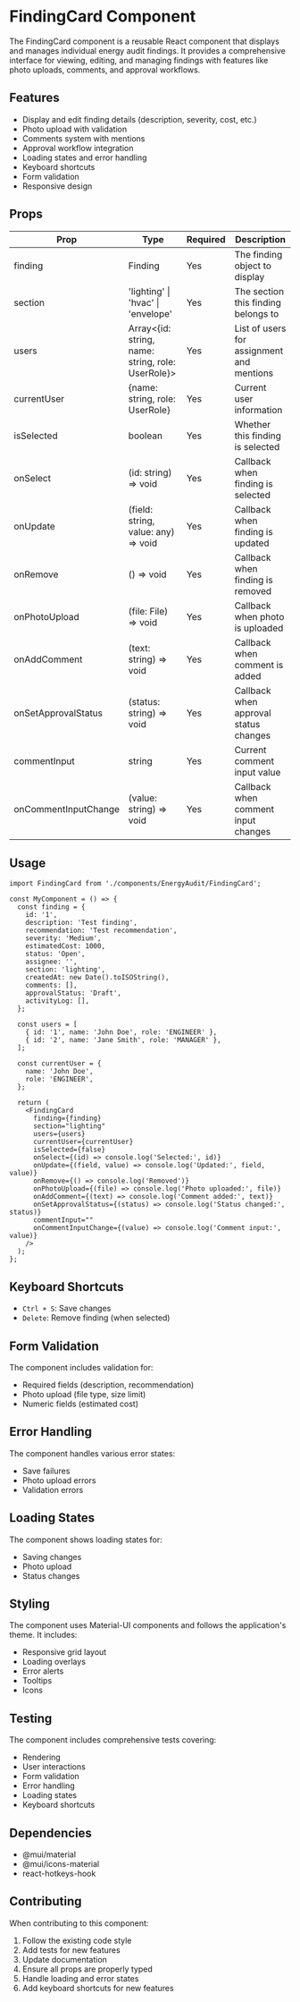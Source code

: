 # FindingCard Component

The FindingCard component is a reusable React component that displays and manages individual energy audit findings. It provides a comprehensive interface for viewing, editing, and managing findings with features like photo uploads, comments, and approval workflows.

## Features

- Display and edit finding details (description, severity, cost, etc.)
- Photo upload with validation
- Comments system with mentions
- Approval workflow integration
- Loading states and error handling
- Keyboard shortcuts
- Form validation
- Responsive design

## Props

| Prop | Type | Required | Description |
|------|------|----------|-------------|
| finding | Finding | Yes | The finding object to display |
| section | 'lighting' \| 'hvac' \| 'envelope' | Yes | The section this finding belongs to |
| users | Array<{id: string, name: string, role: UserRole}> | Yes | List of users for assignment and mentions |
| currentUser | {name: string, role: UserRole} | Yes | Current user information |
| isSelected | boolean | Yes | Whether this finding is selected |
| onSelect | (id: string) => void | Yes | Callback when finding is selected |
| onUpdate | (field: string, value: any) => void | Yes | Callback when finding is updated |
| onRemove | () => void | Yes | Callback when finding is removed |
| onPhotoUpload | (file: File) => void | Yes | Callback when photo is uploaded |
| onAddComment | (text: string) => void | Yes | Callback when comment is added |
| onSetApprovalStatus | (status: string) => void | Yes | Callback when approval status changes |
| commentInput | string | Yes | Current comment input value |
| onCommentInputChange | (value: string) => void | Yes | Callback when comment input changes |

## Usage

```tsx
import FindingCard from './components/EnergyAudit/FindingCard';

const MyComponent = () => {
  const finding = {
    id: '1',
    description: 'Test finding',
    recommendation: 'Test recommendation',
    severity: 'Medium',
    estimatedCost: 1000,
    status: 'Open',
    assignee: '',
    section: 'lighting',
    createdAt: new Date().toISOString(),
    comments: [],
    approvalStatus: 'Draft',
    activityLog: [],
  };

  const users = [
    { id: '1', name: 'John Doe', role: 'ENGINEER' },
    { id: '2', name: 'Jane Smith', role: 'MANAGER' },
  ];

  const currentUser = {
    name: 'John Doe',
    role: 'ENGINEER',
  };

  return (
    <FindingCard
      finding={finding}
      section="lighting"
      users={users}
      currentUser={currentUser}
      isSelected={false}
      onSelect={(id) => console.log('Selected:', id)}
      onUpdate={(field, value) => console.log('Updated:', field, value)}
      onRemove={() => console.log('Removed')}
      onPhotoUpload={(file) => console.log('Photo uploaded:', file)}
      onAddComment={(text) => console.log('Comment added:', text)}
      onSetApprovalStatus={(status) => console.log('Status changed:', status)}
      commentInput=""
      onCommentInputChange={(value) => console.log('Comment input:', value)}
    />
  );
};
```

## Keyboard Shortcuts

- `Ctrl + S`: Save changes
- `Delete`: Remove finding (when selected)

## Form Validation

The component includes validation for:
- Required fields (description, recommendation)
- Photo upload (file type, size limit)
- Numeric fields (estimated cost)

## Error Handling

The component handles various error states:
- Save failures
- Photo upload errors
- Validation errors

## Loading States

The component shows loading states for:
- Saving changes
- Photo upload
- Status changes

## Styling

The component uses Material-UI components and follows the application's theme. It includes:
- Responsive grid layout
- Loading overlays
- Error alerts
- Tooltips
- Icons

## Testing

The component includes comprehensive tests covering:
- Rendering
- User interactions
- Form validation
- Error handling
- Loading states
- Keyboard shortcuts

## Dependencies

- @mui/material
- @mui/icons-material
- react-hotkeys-hook

## Contributing

When contributing to this component:
1. Follow the existing code style
2. Add tests for new features
3. Update documentation
4. Ensure all props are properly typed
5. Handle loading and error states
6. Add keyboard shortcuts for new features 